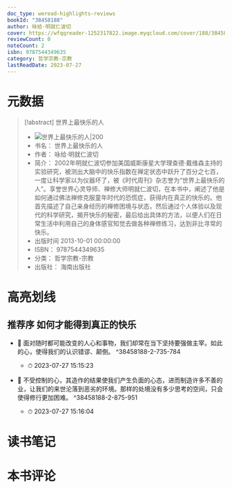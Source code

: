 ```yaml
---
doc_type: weread-highlights-reviews
bookId: "38458188"
author: 咏给·明就仁波切
cover: https://wfqqreader-1252317822.image.myqcloud.com/cover/188/38458188/t7_38458188.jpg
reviewCount: 0
noteCount: 2
isbn: 9787544349635
category: 哲学宗教-宗教
lastReadDate: 2023-07-27
---
```

# 元数据
> [!abstract] 世界上最快乐的人
> - ![ 世界上最快乐的人|200](https://wfqqreader-1252317822.image.myqcloud.com/cover/188/38458188/t7_38458188.jpg)
> - 书名： 世界上最快乐的人
> - 作者： 咏给·明就仁波切
> - 简介： 2002年明就仁波切参加美国威斯康星大学理查德·戴维森主持的实验研究，被测出大脑中的快乐指数在禅定状态中跃升了百分之七百，一度让科学家以为仪器坏了，被《时代周刊》杂志誉为“世界上最快乐的人”。享誉世界心灵导师、禅修大师明就仁波切，在本书中，阐述了他是如何通过佛法禅修克服童年时代的恐慌症，获得内在真正的快乐的。他首先描述了自己亲身经历的禅修困境与状态，然后通过个人体验以及现代的科学研究，揭开快乐的秘密，最后给出具体的方法，以便人们在日常生活中利用自己的身体感官知觉去做各种禅修练习，达到非比寻常的快乐。
> - 出版时间 2013-10-01 00:00:00
> - ISBN： 9787544349635
> - 分类： 哲学宗教-宗教
> - 出版社： 海南出版社

# 高亮划线

## 推荐序 如何才能得到真正的快乐


- 📌 面对随时都可能改变的人心和事物，我们却常在当下坚持要强做主宰。如此的心，使得我们的认识错谬、颠倒。 ^38458188-2-735-784
    - ⏱ 2023-07-27 15:15:23 

- 📌 不受控制的心，其造作的结果使我们产生负面的心态，进而制造许多不善的业，让我们的来世沦落到恶劣的环境。那样的处境没有多少思考的空间，只会使得修行更加困难。 ^38458188-2-875-951
    - ⏱ 2023-07-27 15:16:04 
# 读书笔记

# 本书评论
